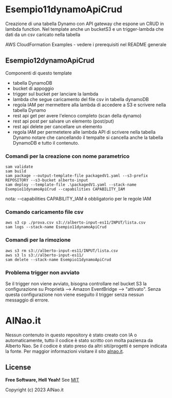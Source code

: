 # Esempio11dynamoApiCrud
Creazione di una tabella Dynamo con API gateway che espone un CRUD in lambda function. 
Nel template anche un bucketS3 e un trigger-lambda che dati da un csv caricato nella tabella


AWS CloudFormation Examples - vedere i prerequisiti nel README generale


## Esempio12dynamoApiCrud
Componenti di questo template
- tabella DynamoDB
- bucket di appoggio
- trigger sul bucket per lanciare la lambda
- lambda che segue caricamento del file csv in tabella dynamoDB
- regola IAM per mermettere alla lambda di accedere a S3 e scrivere nella tabella Dynamo
- rest api get per avere l'elenco completo (scan della dynamo)
- rest api post per salvare un elemento (post/put)
- rest api delete per cancellare un elemento
- regola IAM per permetetere alle lambda API di scrivere nella tabella Dynamo
notare che cancellando il tempalte si cancella anche la tabella DynamoDB e tutto il contenuto.

### Comandi per la creazione con nome parametrico
```
sam validate
sam build
sam package --output-template-file packagedV1.yaml --s3-prefix REPOSITORY --s3-bucket alberto-input
sam deploy --template-file .\packagedV1.yaml --stack-name Esempio11dynamoApiCrud --capabilities CAPABILITY_IAM

```
nota: --capabilities CAPABILITY_IAM è obbligatorio per le regole IAM

### Comando caricamento file csv
```
aws s3 cp ./prova.csv s3://alberto-input-es11/INPUT/lista.csv
sam logs --stack-name Esempio11dynamoApiCrud
```
### Comandi per la rimozione
```
aws s3 rm s3://alberto-input-es11/INPUT/lista.csv
aws s3 ls s3://alberto-input-es11/
sam delete --stack-name Esempio11dynamoApiCrud
```

### Problema trigger non avviato
Se il trigger non viene avviato, bisogna controllare nel bucket S3 la configurazione su Proprietà --> Amazon EventBridge --> "attivato". Senza questa configurazione non viene eseguito il trigger senza nessun messaggio di errore.

# AlNao.it
Nessun contenuto in questo repository è stato creato con IA o automaticamente, tutto il codice è stato scritto con molta pazienza da Alberto Nao. Se il codice è stato preso da altri siti/progetti è sempre indicata la fonte. Per maggior informazioni visitare il sito [alnao.it](https://www.alnao.it/).

## License
**Free Software, Hell Yeah!**
See [MIT](https://it.wikipedia.org/wiki/Licenza_MIT)

Copyright (c) 2023 AlNao.it